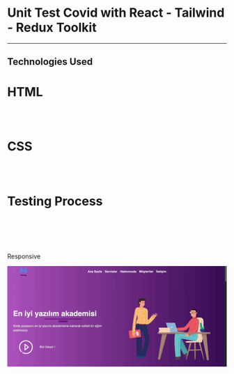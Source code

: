 <h1>Unit Test Covid with React - Tailwind - Redux Toolkit </h1>

<hr>

<h2>Technologies Used</h2>

<p>

# HTML

</br></br>

# CSS
</br></br>



# Testing Process

</br></br>

  </br>
  </br> Responsive </p>

![](./images/udemig.gif)
